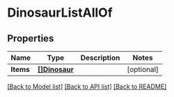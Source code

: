 # DinosaurListAllOf

## Properties

Name | Type | Description | Notes
------------ | ------------- | ------------- | -------------
**Items** | [**[]Dinosaur**](Dinosaur.md) |  | [optional] 

[[Back to Model list]](../README.md#documentation-for-models) [[Back to API list]](../README.md#documentation-for-api-endpoints) [[Back to README]](../README.md)


